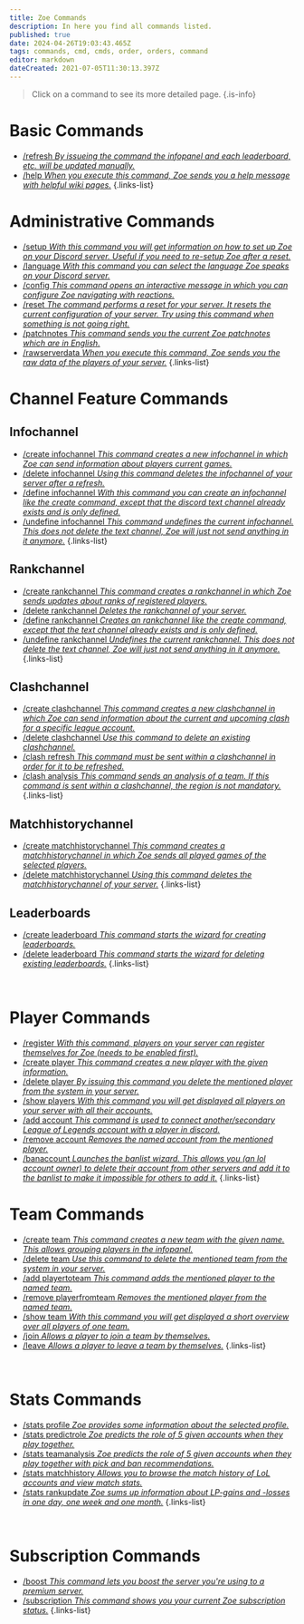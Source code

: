 ```yaml
---
title: Zoe Commands
description: In here you find all commands listed.
published: true
date: 2024-04-26T19:03:43.465Z
tags: commands, cmd, cmds, order, orders, command
editor: markdown
dateCreated: 2021-07-05T11:30:13.397Z
---
```


> Click on a command to see its more detailed page.
>{.is-info}

# Basic Commands
- [/refresh *By issueing the command the infopanel and each leaderboard, etc. will be updated manually.*](/en/commands/basic/refresh/)
- [/help *When you execute this command, Zoe sends you a help message with helpful wiki pages.*](/en/commands/basic/help/)
{.links-list}

# Administrative Commands
- [/setup *With this command you will get information on how to set up Zoe on your Discord server. Useful if you need to re-setup Zoe after a reset.*](/en/commands/administrative/setup/) 
- [/language *With this command you can select the language Zoe speaks on your Discord server.*](/en/commands/administrative/language/)
- [/config *This command opens an interactive message in which you can configure Zoe navigating with reactions.*](/en/commands/administrative/config/)
- [/reset *The command performs a reset for your server. It resets the current configuration of your server. Try using this command when something is not going right.*](/en/commands/administrative/reset/)
- [/patchnotes *This command sends you the current Zoe patchnotes which are in English.*](/en/commands/administrative/patchnotes/)
- [/rawserverdata *When you execute this command, Zoe sends you the raw data of the players of your server.*](/en/commands/administrative/rawserverdata)
{.links-list}

# Channel Feature Commands
## Infochannel
- [/create infochannel *This command creates a new infochannel in which Zoe can send information about players current games.*](/en/commands/infochannel/create)
- [/delete infochannel *Using this command deletes the infochannel of your server after a refresh.*](/en/commands/infochannel/delete)
- [/define infochannel *With this command you can create an infochannel like the create command, except that the discord text channel already exists and is only defined.*](/en/commands/infochannel/define)
- [/undefine infochannel *This command undefines the current infochannel. This does not delete the text channel, Zoe will just not send anything in it anymore.*](/en/commands/infochannel/undefine)
{.links-list}

## Rankchannel
- [/create rankchannel *This command creates a rankchannel in which Zoe sends updates about ranks of registered players.*](/en/commands/rankchannel/create)
- [/delete rankchannel *Deletes the rankchannel of your server.*](/en/commands/rankchannel/delete)
- [/define rankchannel *Creates an rankchannel like the create command, except that the text channel already exists and is only defined.*](/en/commands/rankchannel/define)
- [/undefine rankchannel *Undefines the current rankchannel. This does not delete the text channel, Zoe will just not send anything in it anymore.*](/en/commands/rankchannel/undefine)
{.links-list}

## Clashchannel
- [/create clashchannel *This command creates a new clashchannel in which Zoe can send information about the current and upcoming clash for a specific league account.*](/en/commands/clashchannel/create)
- [/delete clashchannel *Use this command to delete an existing clashchannel.*](/en/commands/clashchannel/delete)
- [/clash refresh *This command must be sent within a clashchannel in order for it to be refreshed.*](/en/commands/clashchannel/refresh)
- [/clash analysis *This command sends an analysis of a team. If this command is sent within a clashchannel, the region is not mandatory.*](/en/commands/clashchannel/analysis)
{.links-list}

## Matchhistorychannel
- [/create matchhistorychannel *This command creates a matchhistorychannel in which Zoe sends all played games of the selected players.*](/en/commands/matchhistorychannel/create)
- [/delete matchhistorychannel *Using this command deletes the matchhistorychannel of your server.*](/en/commands/matchhistorychannel/delete)
{.links-list}

## Leaderboards
- [/create leaderboard *This command starts the wizard for creating leaderboards.*](/en/commands/leaderboard/create)
- [/delete leaderboard *This command starts the wizard for deleting existing leaderboards.*](/en/commands/leaderboard/delete)
{.links-list}

<br>

# Player Commands
- [/register *With this command, players on your server can register themselves for Zoe (needs to be enabled first).*](/en/commands/player/register)
- [/create player *This command creates a new player with the given information.*](/en/commands/player/create)
- [/delete player *By issuing this command you delete the mentioned player from the system in your server.*](/en/commands/player/delete)
- [/show players *With this command you will get displayed all players on your server with all their accounts.*](/en/commands/player/show-players/)
- [/add account *This command is used to connect another/secondary League of Legends account with a player in discord.*](/en/commands/player/addaccount)
- [/remove account *Removes the named account from the mentioned player.*](/en/commands/player/removeaccount)
- [/banaccount *Launches the banlist wizard. This allows you (an lol account owner) to delete their account from other servers and add it to the banlist to make it impossible for others to add it.*](/en/commands/player/banaccount)
{.links-list}

# Team Commands
- [/create team *This command creates a new team with the given name. This allows grouping players in the infopanel.*](/en/commands/team/create)
- [/delete team *Use this command to delete the mentioned team from the system in your server.*](/en/commands/team/delete)
- [/add playertoteam *This command adds the mentioned player to the named team.*](/en/commands/team/addplayer)
- [/remove playerfromteam *Removes the mentioned player from the named team.*](/en/commands/team/removeplayer)
- [/show team *With this command you will get displayed a short overview over all players of one team.*](/en/commands/team/show)
- [/join *Allows a player to join a team by themselves.*](/en/commands/team/join)
- [/leave *Allows a player to leave a team by themselves.*](/en/commands/team/leave)
{.links-list}

<br>

# Stats Commands
- [/stats profile *Zoe provides some information about the selected profile.*](/en/commands/stats/profile/)
- [/stats predictrole *Zoe predicts the role of 5 given accounts when they play together.*](/en/commands/stats/predictRole/)
- [/stats teamanalysis *Zoe predicts the role of 5 given accounts when they play together with pick and ban recommendations.*](/en/commands/stats/teamAnalysis/)
- [/stats matchhistory *Allows you to browse the match history of LoL accounts and view match stats.*](/en/commands/stats/matchhistory)
- [/stats rankupdate *Zoe sums up information about LP-gains and -losses in one day, one week and one month.*](/en/commands/stats/rankupdate)
{.links-list}

<br>

# Subscription Commands
- [/boost *This command lets you boost the server you're using to a premium server.*](/en/commands/subscription/boost)
- [/subscription *This command shows you your current Zoe subscription status.*](/en/commands/subscription/subscription)
{.links-list}